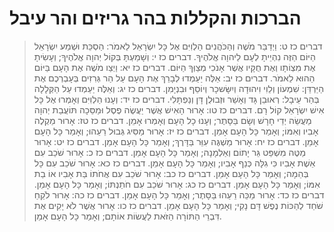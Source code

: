# הברכות והקללות בהר גריזים והר עיבל

> דברים כז ט: וַיְדַבֵּר מֹשֶׁה וְהַכֹּהֲנִים הַלְוִיִּם אֶל כָּל יִשְׂרָאֵל לֵאמֹר:  הַסְכֵּת וּשְׁמַע יִשְׂרָאֵל הַיּוֹם הַזֶּה נִהְיֵיתָ לְעָם לַיהוָה אֱלֹהֶיךָ.
> דברים כז י: וְשָׁמַעְתָּ בְּקוֹל יְהוָה אֱלֹהֶיךָ; וְעָשִׂיתָ אֶת מִצְוֹתָו וְאֶת חֻקָּיו אֲשֶׁר אָנֹכִי מְצַוְּךָ הַיּוֹם.
> דברים כז יא: וַיְצַו מֹשֶׁה אֶת הָעָם בַּיּוֹם הַהוּא לֵאמֹר.
> דברים כז יב: אֵלֶּה יַעַמְדוּ לְבָרֵךְ אֶת הָעָם עַל הַר גְּרִזִים בְּעָבְרְכֶם אֶת הַיַּרְדֵּן:  שִׁמְעוֹן וְלֵוִי וִיהוּדָה וְיִשָּׂשכָר וְיוֹסֵף וּבִנְיָמִן.
> דברים כז יג: וְאֵלֶּה יַעַמְדוּ עַל הַקְּלָלָה בְּהַר עֵיבָל:  רְאוּבֵן גָּד וְאָשֵׁר וּזְבוּלֻן דָּן וְנַפְתָּלִי.
> דברים כז יד: וְעָנוּ הַלְוִיִּם וְאָמְרוּ אֶל כָּל אִישׁ יִשְׂרָאֵל קוֹל רָם.
> דברים כז טו: אָרוּר הָאִישׁ אֲשֶׁר יַעֲשֶׂה פֶסֶל וּמַסֵּכָה תּוֹעֲבַת יְהוָה מַעֲשֵׂה יְדֵי חָרָשׁ וְשָׂם בַּסָּתֶר; וְעָנוּ כָל הָעָם וְאָמְרוּ אָמֵן.
> דברים כז טז: אָרוּר מַקְלֶה אָבִיו וְאִמּוֹ; וְאָמַר כָּל הָעָם אָמֵן.
> דברים כז יז: אָרוּר מַסִּיג גְּבוּל רֵעֵהוּ; וְאָמַר כָּל הָעָם אָמֵן.
> דברים כז יח: אָרוּר מַשְׁגֶּה עִוֵּר בַּדָּרֶךְ; וְאָמַר כָּל הָעָם אָמֵן.
> דברים כז יט: אָרוּר מַטֶּה מִשְׁפַּט גֵּר יָתוֹם וְאַלְמָנָה; וְאָמַר כָּל הָעָם אָמֵן.
> דברים כז כ: אָרוּר שֹׁכֵב עִם אֵשֶׁת אָבִיו כִּי גִלָּה כְּנַף אָבִיו; וְאָמַר כָּל הָעָם אָמֵן.
> דברים כז כא: אָרוּר שֹׁכֵב עִם כָּל בְּהֵמָה; וְאָמַר כָּל הָעָם אָמֵן.
> דברים כז כב: אָרוּר שֹׁכֵב עִם אֲחֹתוֹ בַּת אָבִיו אוֹ בַת אִמּוֹ; וְאָמַר כָּל הָעָם אָמֵן.
> דברים כז כג: אָרוּר שֹׁכֵב עִם חֹתַנְתּוֹ; וְאָמַר כָּל הָעָם אָמֵן.
> דברים כז כד: אָרוּר מַכֵּה רֵעֵהוּ בַּסָּתֶר; וְאָמַר כָּל הָעָם אָמֵן.
> דברים כז כה: אָרוּר לֹקֵחַ שֹׁחַד לְהַכּוֹת נֶפֶשׁ דָּם נָקִי; וְאָמַר כָּל הָעָם אָמֵן.
> דברים כז כו: אָרוּר אֲשֶׁר לֹא יָקִים אֶת דִּבְרֵי הַתּוֹרָה הַזֹּאת לַעֲשׂוֹת אוֹתָם; וְאָמַר כָּל הָעָם אָמֵן.
 

